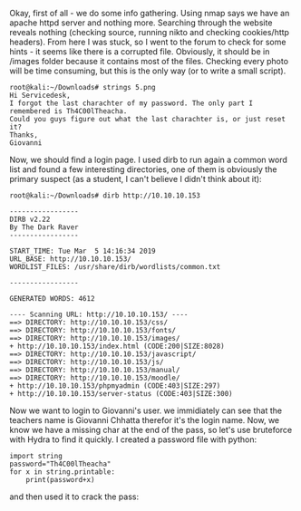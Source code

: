 Okay, first of all - we do some info gathering. Using nmap says we have an apache httpd server and nothing more. Searching through the website reveals nothing (checking source, running nikto and checking cookies/http headers).
From here I was stuck, so I went to the forum to check for some hints - it seems like there is a corrupted file. Obviously, it should be in /images folder because it contains most of the files. Checking every photo will be time consuming, but this is the only way (or to write a small script).
```
root@kali:~/Downloads# strings 5.png
Hi Servicedesk,
I forgot the last charachter of my password. The only part I remembered is Th4C00lTheacha.
Could you guys figure out what the last charachter is, or just reset it?
Thanks,
Giovanni
```
Now, we should find a login page. I used dirb to run again a common word list and found a few interesting directories, one of them is obviously the primary suspect (as a student, I can't believe I didn't think about it):
```
root@kali:~/Downloads# dirb http://10.10.10.153

-----------------
DIRB v2.22    
By The Dark Raver
-----------------

START_TIME: Tue Mar  5 14:16:34 2019
URL_BASE: http://10.10.10.153/
WORDLIST_FILES: /usr/share/dirb/wordlists/common.txt

-----------------

GENERATED WORDS: 4612                                                          

---- Scanning URL: http://10.10.10.153/ ----
==> DIRECTORY: http://10.10.10.153/css/                                                                               
==> DIRECTORY: http://10.10.10.153/fonts/                                                                             
==> DIRECTORY: http://10.10.10.153/images/                                                                            
+ http://10.10.10.153/index.html (CODE:200|SIZE:8028)                                                                 
==> DIRECTORY: http://10.10.10.153/javascript/                                                                        
==> DIRECTORY: http://10.10.10.153/js/                                                                                
==> DIRECTORY: http://10.10.10.153/manual/                                                                            
==> DIRECTORY: http://10.10.10.153/moodle/                                                                            
+ http://10.10.10.153/phpmyadmin (CODE:403|SIZE:297)                                                                  
+ http://10.10.10.153/server-status (CODE:403|SIZE:300) 
```
Now we want to login to Giovanni's user.
we immidiately can see that the teachers name is Giovanni Chhatta therefor it's the login name. Now, we know we have a missing char at the end of the pass, so let's use bruteforce with Hydra to find it quickly. I created a password file with python:
```
import string
password="Th4C00lTheacha"
for x in string.printable:
    print(password+x)
```
and then used it to crack the pass:
```

```


